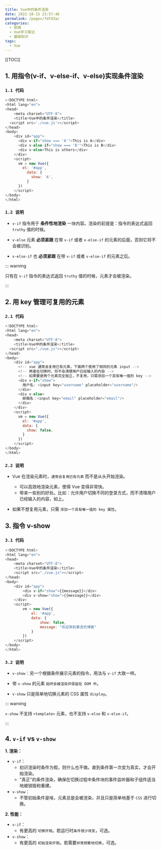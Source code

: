 ```yaml
---
title: Vue中的条件渲染
date: 2022-10-15 23:57:46
permalink: /pages/fdfd3a/
categories:
  - 前端
  - Vue学习笔记
  - 基础知识
tags:
  - Vue
---
```


[[TOC]]

## 1. 用指令(v-if、v-else-if、v-else)实现条件渲染

### `1.1 代码`

```js
<!DOCTYPE html>
<html lang="en">
<head>
    <meta charset="UTF-8">
    <title>Vue中的条件渲染</title>
  <script src='./vue.js'></script>
</head>
<body>
    <div id="app">
      <div v-if="show === 'A'">This is A</div>
      <div v-else-if="show === 'B'">This is B</div>
      <div v-else>This is others</div>
    </div>
    <script>
      vm = new Vue({
        el: '#app',
          data: {
            show: 'A',
          }
      })
    </script>
</body>
</html>
```

### `1.2 说明`

- `v-if` 指令用于 **条件性地渲染** 一块内容。渲染的前提是：指令的表达式返回 `truthy` 值的时候。

- `v-else` 元素 **必须紧跟** 在带 `v-if` 或者 `v-else-if` 的元素的后面，否则它将不会被识别。

- `v-else-if` 也 **必须紧跟** 在带 `v-if` 或者 `v-else-if` 的元素之后。

  

::: warning

只有在 `v-if` 指令的表达式返回 `truthy` 值的时候，元素才会被渲染。

:::



## 2. 用 key 管理可复用的元素

### `2.1 代码`

```js
<!DOCTYPE html>
<html lang="en">
<head>
    <meta charset="UTF-8">
    <title>Vue中的条件渲染</title>
  <script src="./vue.js"></script>
</head>
<body>
    <div id="app">
      <!-- vue 通常会复用已有元素，下面两个使用了相同的元素 input -->
      <!-- 两者在切换时，将不会清理用户已经输入的内容 -->
      <!-- 如果要是两个元素完全独立，不复用，只需添加一个具有唯一值的 key -->
      <div v-if="show">
        用户名: <input key="username" placeholder="username"/>
      </div>
      <div v-else>
        邮箱名：<input key="email" placeholder="email"/>
      </div>
    </div>
    <script>
      vm = new Vue({
        el: '#app',
        data: {
          show: false,
        }
      })
    </script>
</body>
</html>
```

### `2.2 说明`

- Vue 在渲染元素时，`通常会复用已有元素` 而不是从头开始渲染。

  - 可以高效地渲染元素，使得 Vue 变得非常快。
  - 带来一些别的好处。比如：允许用户切换不同的登录方式，而不清理用户已经输入的内容，如上。

  

- 如果不想复用元素，只需 `添加一个具有唯一值的 key 属性`。



## 3. 指令 v-show

### `3.1 代码`

```js
<!DOCTYPE html>
<html lang="en">
<head>
    <meta charset="UTF-8">
    <title>Vue中的条件渲染</title>
    <script src="./vue.js"></script>
</head>
<body>
    <div id="app">
        <div v-if="show">{{message}}</div>
        <div v-show="show">{{message}}</div>
    </div>
    <script>
        vm = new Vue({
            el: '#app',
            data: {
                show: false,
                message: "欢迎来到慕言的博客"
            }
        })
    </script>
</body>
</html>
```

### `3.2 说明`

- `v-show`：另一个根据条件展示元素的指令，用法与 `v-if` 大致一样。

- 带 `v-show` 的元素 `始终会被渲染并保留在 DOM 中`。

- `v-show` 只是简单地切换元素的 CSS 属性 `display`。

  

::: warning

`v-show` 不支持 `<template>` 元素，也不支持 `v-else`  和 `v-else-if`。

:::

## 4. `v-if` vs `v-show`

**1. 渲染：**

- `v-if`：
  - 初识渲染时条件为假，则什么也不做。直到条件第一次变为真实，才会开始渲染。
  - "真正"的条件渲染，确保在切换过程中条件块的事件监听器和子组件适当地被销毁和重建。
- `v-show`：
  - 不管初始条件是啥，元素总是会被渲染，并且只是简单地基于 `CSS` 进行切换。

**2. 性能：**

- `v-if`：
  - 有更高的 `切换开销`。若运行时`条件很少改变`，可选。
- `v-show`：
  - 有更高的 `初始渲染开销`。若需要`非常频繁地切换`，可选。

